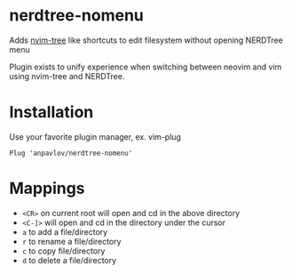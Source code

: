 # nerdtree-nomenu
Adds [nvim-tree](https://github.com/kyazdani42/nvim-tree.lua) like shortcuts to edit filesystem without opening NERDTree menu

Plugin exists to unify experience when switching between neovim and vim using nvim-tree and NERDTree.

# Installation
Use your favorite plugin manager, ex. vim-plug
```
Plug 'anpavlov/nerdtree-nomenu'
```

# Mappings
- `<CR>` on current root will open and cd in the above directory
- `<C-]>` will open and cd in the directory under the cursor
- `a` to add a file/directory
- `r` to rename a file/directory
- `c` to copy file/directory
- `d` to delete a file/directory
